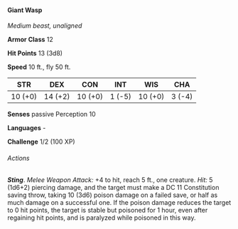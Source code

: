 #### Giant Wasp

*Medium beast, unaligned*

**Armor Class** 12

**Hit Points** 13 (3d8)

**Speed** 10 ft., fly 50 ft.

| STR     | DEX     | CON     | INT    | WIS     | CHA    |
|---------|---------|---------|--------|---------|--------|
| 10 (+0) | 14 (+2) | 10 (+0) | 1 (-5) | 10 (+0) | 3 (-4) |

**Senses** passive Perception 10

**Languages** -

**Challenge** 1/2 (100 XP)

###### Actions

***Sting***. *Melee Weapon Attack:* +4 to hit, reach 5 ft., one creature. *Hit:* 5 (1d6+2) piercing damage, and the target must make a DC 11 Constitution saving throw, taking 10 (3d6) poison damage on a failed save, or half as much damage on a successful one. If the poison damage reduces the target to 0 hit points, the target is stable but poisoned for 1 hour, even after regaining hit points, and is paralyzed while poisoned in this way.
